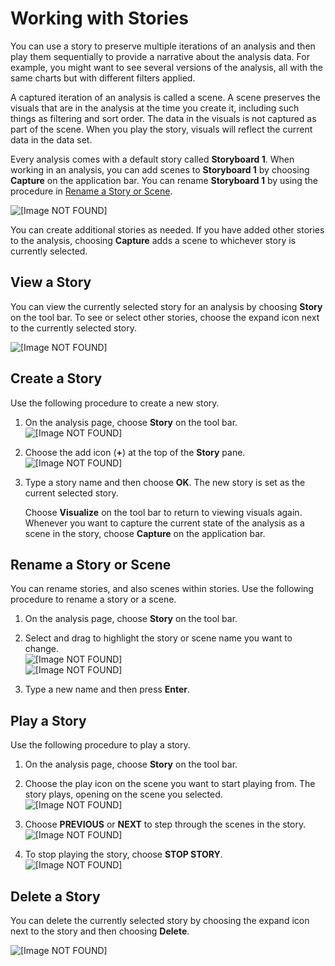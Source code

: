 # Working with Stories<a name="working-with-stories"></a>

You can use a story to preserve multiple iterations of an analysis and then play them sequentially to provide a narrative about the analysis data\. For example, you might want to see several versions of the analysis, all with the same charts but with different filters applied\.

A captured iteration of an analysis is called a scene\. A scene preserves the visuals that are in the analysis at the time you create it, including such things as filtering and sort order\. The data in the visuals is not captured as part of the scene\. When you play the story, visuals will reflect the current data in the data set\.

Every analysis comes with a default story called **Storyboard 1**\. When working in an analysis, you can add scenes to **Storyboard 1** by choosing **Capture** on the application bar\. You can rename **Storyboard 1** by using the procedure in [Rename a Story or Scene](#rename-a-story)\.

![\[Image NOT FOUND\]](http://docs.aws.amazon.com/quicksight/latest/user/images/storyboard.png)

You can create additional stories as needed\. If you have added other stories to the analysis, choosing **Capture** adds a scene to whichever story is currently selected\.

## View a Story<a name="view-a-story"></a>

You can view the currently selected story for an analysis by choosing **Story** on the tool bar\. To see or select other stories, choose the expand icon next to the currently selected story\.

![\[Image NOT FOUND\]](http://docs.aws.amazon.com/quicksight/latest/user/images/stories.png)

## Create a Story<a name="create-a-story"></a>

Use the following procedure to create a new story\.

1. On the analysis page, choose **Story** on the tool bar\.  
![\[Image NOT FOUND\]](http://docs.aws.amazon.com/quicksight/latest/user/images/story-icon.png)

1. Choose the add icon \(**\+**\) at the top of the **Story** pane\.  
![\[Image NOT FOUND\]](http://docs.aws.amazon.com/quicksight/latest/user/images/story-new.png)

1. Type a story name and then choose **OK**\. The new story is set as the current selected story\.

   Choose **Visualize** on the tool bar to return to viewing visuals again\. Whenever you want to capture the current state of the analysis as a scene in the story, choose **Capture** on the application bar\. 

## Rename a Story or Scene<a name="rename-a-story"></a>

You can rename stories, and also scenes within stories\. Use the following procedure to rename a story or a scene\.

1. On the analysis page, choose **Story** on the tool bar\.

1. Select and drag to highlight the story or scene name you want to change\.  
![\[Image NOT FOUND\]](http://docs.aws.amazon.com/quicksight/latest/user/images/change-story-name.png)  
![\[Image NOT FOUND\]](http://docs.aws.amazon.com/quicksight/latest/user/images/change-scene-name.png)

1. Type a new name and then press **Enter**\.

## Play a Story<a name="play-a-story"></a>

Use the following procedure to play a story\.

1. On the analysis page, choose **Story** on the tool bar\.

1. Choose the play icon on the scene you want to start playing from\. The story plays, opening on the scene you selected\.  
![\[Image NOT FOUND\]](http://docs.aws.amazon.com/quicksight/latest/user/images/story-play0.png)

1. Choose **PREVIOUS** or **NEXT** to step through the scenes in the story\.  
![\[Image NOT FOUND\]](http://docs.aws.amazon.com/quicksight/latest/user/images/story-play.png)

1. To stop playing the story, choose **STOP STORY**\.  
![\[Image NOT FOUND\]](http://docs.aws.amazon.com/quicksight/latest/user/images/story-stop.png)

## Delete a Story<a name="delete-a-story"></a>

You can delete the currently selected story by choosing the expand icon next to the story and then choosing **Delete**\.

![\[Image NOT FOUND\]](http://docs.aws.amazon.com/quicksight/latest/user/images/delete-story.png)